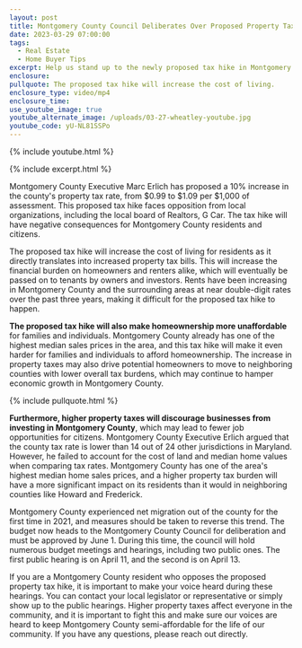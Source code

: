 ```yaml
---
layout: post
title: Montgomery County Council Deliberates Over Proposed Property Tax Hike
date: 2023-03-29 07:00:00
tags:
  - Real Estate
  - Home Buyer Tips
excerpt: Help us stand up to the newly proposed tax hike in Montgomery County.
enclosure:
pullquote: The proposed tax hike will increase the cost of living.
enclosure_type: video/mp4
enclosure_time:
use_youtube_image: true
youtube_alternate_image: /uploads/03-27-wheatley-youtube.jpg
youtube_code: yU-NL81SSPo
---
```

{% include youtube.html %}

{% include excerpt.html %}

Montgomery County Executive Marc Erlich has proposed a 10% increase in the county's property tax rate, from $0.99 to $1.09 per $1,000 of assessment. This proposed tax hike faces opposition from local organizations, including the local board of Realtors, G Car. The tax hike will have negative consequences for Montgomery County residents and citizens.

The proposed tax hike will increase the cost of living for residents as it directly translates into increased property tax bills. This will increase the financial burden on homeowners and renters alike, which will eventually be passed on to tenants by owners and investors. Rents have been increasing in Montgomery County and the surrounding areas at near double-digit rates over the past three years, making it difficult for the proposed tax hike to happen.

**The proposed tax hike will also make homeownership more unaffordable** for families and individuals. Montgomery County already has one of the highest median sales prices in the area, and this tax hike will make it even harder for families and individuals to afford homeownership. The increase in property taxes may also drive potential homeowners to move to neighboring counties with lower overall tax burdens, which may continue to hamper economic growth in Montgomery County.

{% include pullquote.html %}

**Furthermore, higher property taxes will discourage businesses from investing in Montgomery County**, which may lead to fewer job opportunities for citizens. Montgomery County Executive Erlich argued that the county tax rate is lower than 14 out of 24 other jurisdictions in Maryland. However, he failed to account for the cost of land and median home values when comparing tax rates. Montgomery County has one of the area's highest median home sales prices, and a higher property tax burden will have a more significant impact on its residents than it would in neighboring counties like Howard and Frederick.

Montgomery County experienced net migration out of the county for the first time in 2021, and measures should be taken to reverse this trend. The budget now heads to the Montgomery County Council for deliberation and must be approved by June 1. During this time, the council will hold numerous budget meetings and hearings, including two public ones. The first public hearing is on April 11, and the second is on April 13.

If you are a Montgomery County resident who opposes the proposed property tax hike, it is important to make your voice heard during these hearings. You can contact your local legislator or representative or simply show up to the public hearings. Higher property taxes affect everyone in the community, and it is important to fight this and make sure our voices are heard to keep Montgomery County semi-affordable for the life of our community. If you have any questions, please reach out directly.